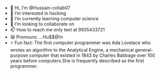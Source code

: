 - 👋 Hi, I’m @Hussain-collab07
- 👀 I’m interested in hacking
- 🌱 I’m currently learning computer science
- 💞️ I’m looking to collaborate on 
- 📫 How to reach me only text at 9505433721
- 😄 Pronouns: ...Hu$$@!n
- ⚡ Fun fact: The first computer programmer was Ada Lovelace who wrotes an algorithm to the Analytical Engine, a mechanical general-purpose computer that existed in 1843 by Charles Babbage over 100 years before computers.She is frequently described as the first programmer.

<!---
Hussain-collab07/Hussain-collab07 is a ✨ special ✨ repository because its `README.md` (this file) appears on your GitHub profile.
You can click the Preview link to take a look at your changes.
--->
